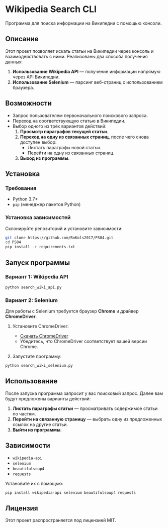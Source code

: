 # Wikipedia Search CLI

Программа для поиска информации на Википедии с помощью консоли.

## Описание

Этот проект позволяет искать статьи на Википедии через консоль и взаимодействовать с ними. Реализованы два способа получения данных:

1. **Использование Wikipedia API** — получение информации напрямую через API Википедии.
2. **Использование Selenium** — парсинг веб-страниц с использованием браузера.

## Возможности

- Запрос пользователем первоначального поискового запроса.
- Переход на соответствующую статью в Википедии.
- Выбор одного из трёх вариантов действий:
  1. **Просмотр параграфов текущей статьи**.
  2. **Переход на одну из связанных страниц**, после чего снова доступен выбор:
     - Листать параграфы новой статьи.
     - Перейти на одну из связанных страниц.
  3. **Выход из программы**.

## Установка

### Требования
- Python 3.7+
- `pip` (менеджер пакетов Python)

### Установка зависимостей

Склонируйте репозиторий и установите зависимости:

```bash
git clone https://github.com/RoKols2017/PS04.git
cd PS04
pip install -r requirements.txt
```

## Запуск программы

### Вариант 1: Wikipedia API

```bash
python search_wiki_api.py
```

### Вариант 2: Selenium

Для работы с Selenium требуется браузер **Chrome** и драйвер **ChromeDriver**.

1. Установите ChromeDriver:  
   - [Скачать ChromeDriver](https://sites.google.com/chromium.org/driver/)
   - Убедитесь, что ChromeDriver соответствует вашей версии Chrome.

2. Запустите программу:

```bash
python search_wiki_selenium.py
```

## Использование

После запуска программа запросит у вас поисковый запрос. Далее вам будут предложены варианты действий:

1. **Листать параграфы статьи** — просматривать содержимое статьи по частям.
2. **Перейти на связанную страницу** — выбрать одну из предложенных ссылок на другие статьи.
3. **Выйти из программы**.

## Зависимости

- `wikipedia-api`
- `selenium`
- `beautifulsoup4`
- `requests`

Установите их с помощью:

```bash
pip install wikipedia-api selenium beautifulsoup4 requests
```

## Лицензия

Этот проект распространяется под лицензией MIT.
